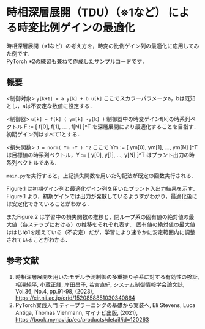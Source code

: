 # 時相深層展開（TDU）（※1など） による時変比例ゲインの最適化
時相深層展開（※1など）の考え方を，時変の比例ゲイン列の最適化に応用してみた例です．  
PyTorch ※2の練習も兼ねて作成したサンプルコードです．

## 概要
<制御対象>
	```
	y[k+1] = a y[k] + b u[k]
	```
ここでスカラーパラメータa，bは既知とし，aは不安定な数値に設定する．

<制御器>
	```
	u[k] = f[k] ( ym[k] -y[k] )
	```
制御器中の時変ゲインf[k]の時系列ベクトル F := [ f[0], f[1], ... , f[N] ]^T を深層展開により最適化することを目指す．
初期ゲイン列はすべて1とする．

<損失関数>
	```
	J = norm( Ym -Y ) ^2
	```
ここで Ym := [ ym[0], ym[1], ..., ym[N] ]^T は目標値の時系列ベクトル，Y := [ y[0], y[1], ..., y[N] ]^T はプラント出力の時系列ベクトルである．

`main.py`を実行すると，上記損失関数を用いた勾配法が既定の回数実行される．

Figure.1 は初期ゲイン列と最適化ゲイン列を用いたプラント入出力結果を示す．
Figure.1 より，初期ゲインでは出力が発散しているようすがわかり，最適化後には安定化できていることがわかる．

またFigure.2 は学習中の損失関数の推移と，閉ループ系の固有値の絶対値の最大値（各ステップにおける）の推移をそれぞれ表す．
固有値の絶対値の最大値ははじめ1を超えている（不安定）だが，学習により速やかに安定範囲内に調整されていることがわかる．

## 参考文献
1. 時相深層展開を用いたモデル予測制御の多重振り子系に対する有効性の検証, 相澤純平, 小蔵正輝, 岸田昌子, 若宮直紀, システム制御情報学会論文誌, Vol.36, No.4, pp.91-98, (2023), https://cir.nii.ac.jp/crid/1520858851030340864
2. PyTorch実践入門 ディープラーニングの基礎から実装へ, Eli Stevens, Luca Antiga, Thomas Viehmann, マイナビ出版, (2021), https://book.mynavi.jp/ec/products/detail/id=120263
